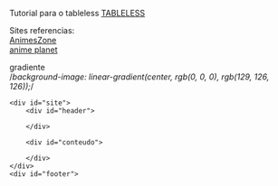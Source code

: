 Tutorial para o tableless [TABLELESS](https://www.devmedia.com.br/como-criar-um-layout-de-duas-colunas-com-html-e-css/37239)

Sites referencias:  
[AnimesZone](https://animeszone.net/)  
[anime planet](https://www.anime-planet.com/anime/watch-online/)
[](https://www.crunchyroll.com/pt-br)

gradiente  
/*background-image: linear-gradient(center, rgb(0, 0, 0), rgb(129, 126, 126));*/

    <div id="site">
        <div id="header">

        </div>

        <div id="conteudo">

        </div>
    </div>
    <div id="footer">